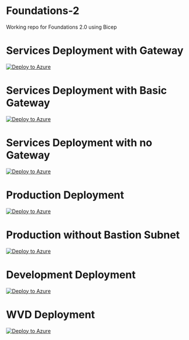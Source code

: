 # Foundations-2
 
Working repo for Foundations 2.0 using Bicep

# Services Deployment with Gateway

[![Deploy to Azure](https://aka.ms/deploytoazurebutton)](https://portal.azure.com/#create/Microsoft.Template/uri/https%3A%2F%2Fraw.githubusercontent.com%2Ftoddnelson5%2FFoundations-2%2Fmain%2Fservicesdeploy.json)

# Services Deployment with Basic Gateway

[![Deploy to Azure](https://aka.ms/deploytoazurebutton)](https://portal.azure.com/#create/Microsoft.Template/uri/)

# Services Deployment with no Gateway

[![Deploy to Azure](https://aka.ms/deploytoazurebutton)](https://portal.azure.com/#create/Microsoft.Template/uri/https%3A%2F%2Fraw.githubusercontent.com%2Ftoddnelson5%2FFoundations-2%2Fmain%2FservicesnoGWdeploy.json)

# Production Deployment

[![Deploy to Azure](https://aka.ms/deploytoazurebutton)](https://portal.azure.com/#create/Microsoft.Template/uri/https%3A%2F%2Fraw.githubusercontent.com%2Ftoddnelson5%2FFoundations-2%2Fmain%2Fproddeploy.json)

# Production without Bastion Subnet

[![Deploy to Azure](https://aka.ms/deploytoazurebutton)](https://portal.azure.com/#create/Microsoft.Template/uri/)

# Development Deployment

[![Deploy to Azure](https://aka.ms/deploytoazurebutton)](https://portal.azure.com/#create/Microsoft.Template/uri/)

# WVD Deployment

[![Deploy to Azure](https://aka.ms/deploytoazurebutton)](https://portal.azure.com/#create/Microsoft.Template/uri/)









